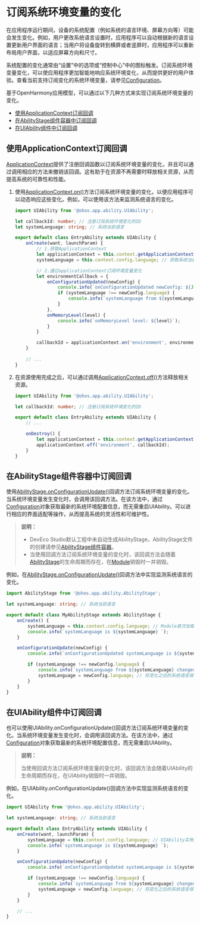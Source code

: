 # 订阅系统环境变量的变化

在应用程序运行期间，设备的系统配置（例如系统的语言环境、屏幕方向等）可能会发生变化。例如，用户更改系统语言设置时，应用程序可以自动根据新的语言设置更新用户界面的语言；当用户将设备旋转到横屏或者竖屏时，应用程序可以重新布局用户界面，以适应屏幕方向和尺寸。

系统配置的变化通常由“设置”中的选项或“控制中心”中的图标触发。订阅系统环境变量变化，可以使应用程序更加智能地响应系统环境变化，从而提供更好的用户体验。查看当前支持订阅变化的系统环境变量，请参见[Configuration](../reference/apis/js-apis-app-ability-configuration.md)。

基于OpenHarmony应用模型，可以通过以下几种方式来实现订阅系统环境变量的变化。

- [使用ApplicationContext订阅回调](#使用applicationcontext订阅回调)
- [在AbilityStage组件容器中订阅回调](#在abilitystage组件容器中订阅回调)
- [在UIAbility组件中订阅回调](#在uiability组件中订阅回调)

## 使用ApplicationContext订阅回调

[ApplicationContext](../reference/apis/js-apis-inner-application-applicationContext.md)提供了注册回调函数以订阅系统环境变量的变化，并且可以通过调用相应的方法来撤销该回调。这有助于在资源不再需要时释放相关资源，从而提高系统的可靠性和性能。

1. 使用[ApplicationContext.on()](../reference/apis/js-apis-inner-application-applicationContext.md#applicationcontextontype-environment-callback-environmentcallback)方法订阅系统环境变量的变化，以便应用程序可以动态响应这些变化。例如，可以使用该方法来监测系统语言的变化。

   ```ts
   import UIAbility from '@ohos.app.ability.UIAbility';
   
   let callbackId: number; // 注册订阅系统环境变化的ID
   let systemLanguage: string; // 系统当前语言
   
   export default class EntryAbility extends UIAbility {
       onCreate(want, launchParam) {
           // 1.获取ApplicationContext
           let applicationContext = this.context.getApplicationContext();
           systemLanguage = this.context.config.language; // 获取系统当前语言
   
           // 2.通过applicationContext订阅环境变量变化
           let environmentCallback = {
               onConfigurationUpdated(newConfig) {
                   console.info(`onConfigurationUpdated newConfig: ${JSON.stringify(newConfig)}`);
                   if (systemLanguage !== newConfig.language) {
                       console.info(`systemLanguage from ${systemLanguage} changed to ${newConfig.language}`);
                   }
               },
               onMemoryLevel(level) {
                   console.info(`onMemoryLevel level: ${level}`);
               }
           }
   
           callbackId = applicationContext.on('environment', environmentCallback);
       }
       
       // ...
   }
   ```

2. 在资源使用完成之后，可以通过调用[ApplicationContext.off()](../reference/apis/js-apis-inner-application-applicationContext.md#applicationcontextofftype-environment-callbackid-number-callback-asynccallback)方法释放相关资源。

   ```ts
   import UIAbility from '@ohos.app.ability.UIAbility';
   
   let callbackId: number; // 注册订阅系统环境变化的ID
   
   export default class EntryAbility extends UIAbility {
       // ...
   
       onDestroy() {
           let applicationContext = this.context.getApplicationContext();
           applicationContext.off('environment', callbackId);
       }
   }
   ```

## 在AbilityStage组件容器中订阅回调

使用[AbilityStage.onConfigurationUpdate()](../reference/apis/js-apis-app-ability-abilityStage.md#abilitystageonconfigurationupdate)回调方法订阅系统环境变量的变化。当系统环境变量发生变化时，会调用该回调方法。在该方法中，通过[Configuration](../reference/apis/js-apis-app-ability-configuration.md)对象获取最新的系统环境配置信息，而无需重启UIAbility。可以进行相应的界面适配等操作，从而提高系统的灵活性和可维护性。

> **说明：**
>
> - DevEco Studio默认工程中未自动生成AbilityStage，AbilityStage文件的创建请参见[AbilityStage组件容器](abilitystage.md)。
> - 当使用回调方法订阅系统环境变量的变化时，该回调方法会随着[AbilityStage](../reference/apis/js-apis-app-ability-abilityStage.md)的生命周期而存在，在[Module](../reference/apis/js-apis-app-module-module.md)销毁时一并销毁。

例如，在[AbilityStage.onConfigurationUpdate()](../reference/apis/js-apis-app-ability-abilityStage.md#abilitystageonconfigurationupdate)回调方法中实现监测系统语言的变化。

```ts
import AbilityStage from '@ohos.app.ability.AbilityStage';

let systemLanguage: string; // 系统当前语言

export default class MyAbilityStage extends AbilityStage {
    onCreate() {
        systemLanguage = this.context.config.language; // Module首次加载时，获取系统当前语言
        console.info(`systemLanguage is ${systemLanguage} `);
    }

    onConfigurationUpdate(newConfig) {
        console.info(`onConfigurationUpdated systemLanguage is ${systemLanguage}, newConfig: ${JSON.stringify(newConfig)}`);

        if (systemLanguage !== newConfig.language) {
            console.info(`systemLanguage from ${systemLanguage} changed to ${newConfig.language}`);
            systemLanguage = newConfig.language; // 将变化之后的系统语言保存，作为下一次变化前的系统语言
        }
    }
}
```

## 在UIAbility组件中订阅回调

也可以使用UIAbility.onConfigurationUpdate()回调方法订阅系统环境变量的变化。当系统环境变量发生变化时，会调用该回调方法。在该方法中，通过[Configuration](../reference/apis/js-apis-app-ability-configuration.md)对象获取最新的系统环境配置信息，而无需重启UIAbility。

> **说明：**
>
> 当使用回调方法订阅系统环境变量的变化时，该回调方法会随着UIAbility的生命周期而存在，在UIAbility销毁时一并销毁。

例如，在UIAbility.onConfigurationUpdate()回调方法中实现监测系统语言的变化。

```ts
import UIAbility from '@ohos.app.ability.UIAbility';

let systemLanguage: string; // 系统当前语言

export default class EntryAbility extends UIAbility {
    onCreate(want, launchParam) {
        systemLanguage = this.context.config.language; // UIAbility实例首次加载时，获取系统当前语言
        console.info(`systemLanguage is ${systemLanguage} `);
    }

    onConfigurationUpdate(newConfig) {
        console.info(`onConfigurationUpdated systemLanguage is ${systemLanguage}, newConfig: ${JSON.stringify(newConfig)}`);

        if (systemLanguage !== newConfig.language) {
            console.info(`systemLanguage from ${systemLanguage} changed to ${newConfig.language}`);
            systemLanguage = newConfig.language; // 将变化之后的系统语言保存，作为下一次变化前的系统语言
        }
    }

    // ...
}
```